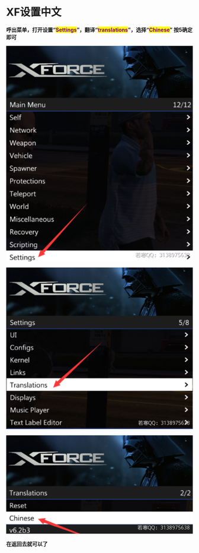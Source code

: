 # XF设置中文

**呼出菜单，打开设置“**<mark style="color:purple;">**Settings**</mark>**”，翻译“**<mark style="color:purple;">**translations**</mark>**”，选择“**<mark style="color:purple;">**Chinese**</mark>**” 按5确定即可**

![](<../../.gitbook/assets/image (58).png>)

![](<../../.gitbook/assets/image (76) (1).png>)

![](<../../.gitbook/assets/image (40).png>)

**在返回去就可以了**
